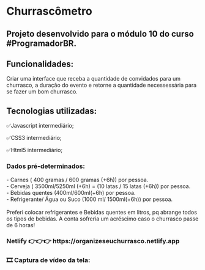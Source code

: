 # Churrascômetro


## Projeto desenvolvido para o módulo 10 do curso #ProgramadorBR.

<h2>Funcionalidades:</h2>
Criar uma interface que receba a quantidade de convidados para um churrasco, a duração do evento e retorne a quantidade necessessária para se fazer um bom churrasco.

<h2>Tecnologias utilizadas:</h2>

<p>✅Javascript intermediário;</p> 
<p>✅CSS3 intermediário;</p>   
<p>✅Html5 intermediário;</p> 

<h3>Dados pré-determinados:</h3>
- Carnes ( 400 gramas / 600 gramas (+6h)) por pessoa.<br>
- Cerveja ( 3500ml/5250ml (+6h) = (10 latas / 15 latas (+6h)) por pessoa. <br>
- Bebidas quentes (400ml/600ml(+6h) por pessoa. <br>
- Refrigerante/ Água ou Suco  (1000 ml/ 1500ml(+6h)) por pessoa.<br><br>
Preferi colocar refrigerantes e Bebidas quentes em litros, pq abrange todos os tipos de bebidas.
A conta sofreria um acréscimo caso o churrasco passe de 6 horas!

<h3>Netlify
👉👉👉 https://organizeseuchurrasco.netlify.app </h3>

<h3>🎞 Captura de vídeo da tela:</h3>
